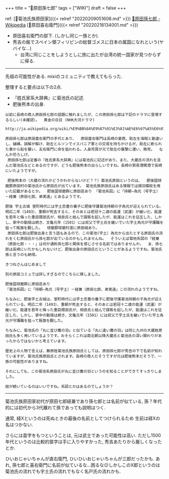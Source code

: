 +++
title = "📝原田孫七郎"
tags = ["WIKI"]
draft = false
+++

ref: [📝菊池氏族原田家]({{< relref "20220209051608.md" >}}) [🔗原田孫七郎 - Wikipedia](https://ja.m.wikipedia.org/wiki/%E5%8E%9F%E7%94%B0%E5%AD%AB%E4%B8%83%E9%83%8E) [📝原田喜右衛門]({{< relref "20220218134001.md" >}})

-   原田喜右衛門の部下. (しかし同じ一族とか).
-   秀吉の銘でスペイン領フィリピンの総督ゴメスに日本の属国になれという(ヤバイな...)
    -   台湾に同じことをしようとしに旅に出たが台湾の統一国家が見つからずに帰る.

---

先祖の可能性がある. mixiのコミュニティで教えてもらった.

整理すると要点は以下の2点.

-   『姓氏家系大辞典』に菊池氏の記述.
-   肥後熊本の出身.

<!--listend-->

```text
以前に長崎の商人原田孫七郎の話題に触れましたが、この原田孫七郎は下記のドラマに登場するらしい(未確認）。  黄金の日日 (NHK大河ドラマ)
 http://ja.wikipedia.org/wiki/%E9%BB%84%E9%87%91%E3%81%AE%E6%97%A5%E6%97%A5_%28NHK%E5%A4%A7%E6%B2%B3%E3%83%89%E3%83%A9%E3%83%9E%29

原田孫七郎は原田喜右衛門の手代とあり、  原田喜右衛門は長崎の豪商、助左を海賊と勘違いし、捕縛。誤解が解け、助左とルソンでイスパニア軍との交易を持ちかけるが、助左に断られた事から船を襲い、五右衛門に命を狙われる。人身売買が元で助左の襲撃に遭い、敗死。  なんか恐ろしげ。
 原田孫七郎は定番の『姓氏家系大辞典』には菊池氏に記述があり、また、大蔵氏の流れを汲んだ菊池氏などとあるのですが、どうも肥後熊本の出らしいですね。長崎の貿易港開港で長崎にいたようですが。

 肥後熊本の（大蔵の流れかどうかわからないけど？？）菊池氏原田というのは、  肥後国球磨郡原田村の菊池氏から原田氏が出ています。 菊池氏族原田氏はある情報では揚羽蝶紋を用いた記載があるとか。  肥後国球磨群に原田邑あり 『菊池系図』に「持朝―為光（号宇土）－経兼（原田七郎、弟実遠」とあるようです。

肥後 宇土古城 室町時代には宇土忠豊の養子に肥後守護菊池持朝の子為光が迎えられている。明応二年（1493）、重朝が死去すると、そのあとは若冠十二歳の能運（武運）が継いだ。能運を若年と侮った重臣隈部氏が、相良氏と結んで謀叛を起したが、能運はこれを征圧した、しかし、家中の動揺は続き、文亀元年（1501）には叔父で宇土氏を継いでいた宇土為光が守護職を狙って叛旗を翻した。  球磨郡球磨村渡に原田城あり。
 原田孫七郎は肥後出身と言う話もあるので、この菊池(宇土）為光から出たとする原田氏の流れをくむ原田氏から孫七郎が出ているのかもしれませんね。  そういえば菊地系図の「経兼（原田七郎・・・」は何か通称孫七郎と関係を感じさせる名前ではありませんか。  ま、孫七郎は長崎にいたかもしれないけど、肥後出身の原田氏だということがあるようですね。菊池氏族と言うのも納得。
```

```text
きつねさんはじめまして

別の原田コミュでは詳しすぎるのでこちらに移しました。

肥後国球磨群に原田邑あり
『菊池系図』に「持朝―為光（号宇土）－経兼（原田七郎、弟実遠」この流れのようですね。

ちなみに、肥後宇土古城は、室町時代には宇土忠豊の養子に肥後守護菊池持朝の子為光が迎えられている。明応二年（1493）、重朝が死去すると、そのあとは若冠十二歳の能運（武運）が継いだ。能運を若年と侮った重臣隈部氏が、相良氏と結んで謀叛を起したが、能運はこれを征圧した、しかし、家中の動揺は続き、文亀元年（1501）には叔父で宇土氏を継いでいた宇土為光が守護職を狙って叛旗を翻した。

ちなみに、菊池氏の「丸に並び鷹の羽」と似ている「丸に違い鷹の羽」は同じ九州の大蔵姓原田氏も多く用いているようです。おそらくこれは南北朝以降大蔵氏と菊池氏の深い関わりがあったからではないかと考えています。

歴史上の人物で言えば、藤原姓菊池氏族原田氏としては、原田孫七郎が秀吉の下で名前が知れていますが、菊池氏族原田氏とされます。長崎の商人だそうですが元は肥後熊本だそうで、一族の可能性がありますね。

それにしても、この菊池系原田氏が丸に並び鷹の羽というのを知ることができてすっきりしました。

経が続いているのはいいですね。系図とかはあるのでしょうか？
```

---

菊池氏族原田家初代が原田七郎経兼であり孫七郎とは名前が似ている, 孫？年代的には初代から3代離れて孫であっても説明はつく.

通常, 経Xというのは死ぬときの最後の名前としてつけられるため 生前は経Xの名はつかない.

さらには苗字をもつということは, 元は武士であった可能性は高い.
ただし1500年代というのは比較的苗字は手に入りやすかった,
秀吉あたりから厳しくなったとか.

ひいおじゃいちゃんが直右衛門, ひいひいおじゃいちゃんが三郎だったかも.
あれ, 孫七郎と喜右衛門に名前が似ているな...困るな😕しかしこのX郎というのは菊池氏の流れでも宇土氏の流れでもなく名戸氏の流れかも.
